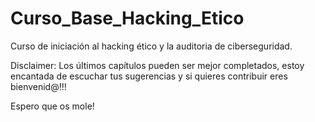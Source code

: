 # Curso_Base_Hacking_Etico


Curso de iniciación al hacking ético y la auditoria de ciberseguridad.

Disclaimer:
Los últimos capítulos pueden ser mejor completados, estoy encantada de escuchar tus sugerencias y si quieres contribuir eres bienvenid@!!!

Espero que os mole!
